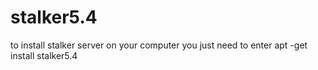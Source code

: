 # stalker5.4
to install stalker server on your computer you just need to enter apt -get install stalker5.4
